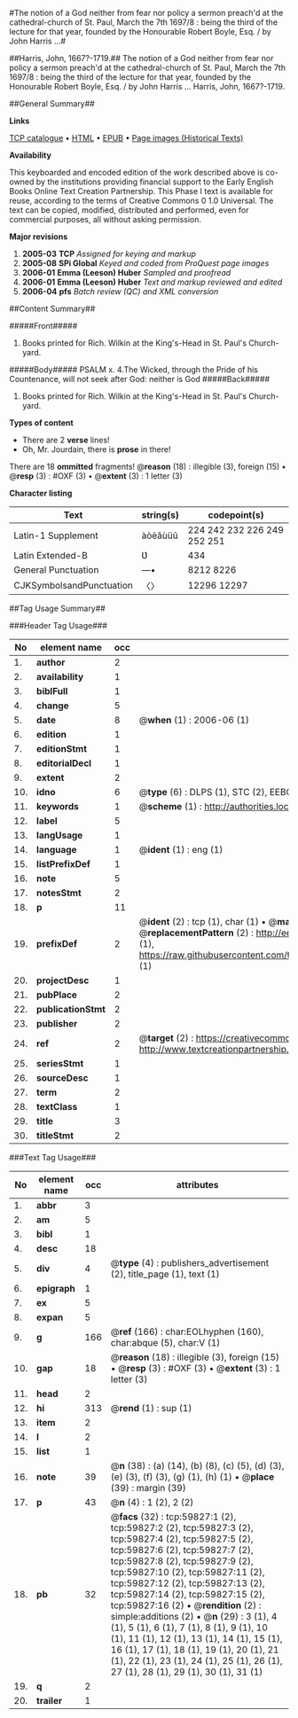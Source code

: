 #The notion of a God neither from fear nor policy a sermon preach'd at the cathedral-church of St. Paul, March the 7th 1697/8 : being the third of the lecture for that year, founded by the Honourable Robert Boyle, Esq. / by John Harris ...#

##Harris, John, 1667?-1719.##
The notion of a God neither from fear nor policy a sermon preach'd at the cathedral-church of St. Paul, March the 7th 1697/8 : being the third of the lecture for that year, founded by the Honourable Robert Boyle, Esq. / by John Harris ...
Harris, John, 1667?-1719.

##General Summary##

**Links**

[TCP catalogue](http://www.ota.ox.ac.uk/tcp/)  • 
[HTML](http://tei.it.ox.ac.uk/tcp/Texts-HTML/free/A45/A45644.html)  • 
[EPUB](http://tei.it.ox.ac.uk/tcp/Texts-EPUB/free/A45/A45644.epub) • 
[Page images (Historical Texts)](https://data.historicaltexts.jisc.ac.uk/view?pubId=eebo-12338009e&pageId=eebo-12338009e-59827-1)

**Availability**

This keyboarded and encoded edition of the
	       work described above is co-owned by the institutions
	       providing financial support to the Early English Books
	       Online Text Creation Partnership. This Phase I text is
	       available for reuse, according to the terms of Creative
	       Commons 0 1.0 Universal. The text can be copied,
	       modified, distributed and performed, even for
	       commercial purposes, all without asking permission.

**Major revisions**

1. __2005-03__ __TCP__ *Assigned for keying and markup*
1. __2005-08__ __SPi Global__ *Keyed and coded from ProQuest page images*
1. __2006-01__ __Emma (Leeson) Huber__ *Sampled and proofread*
1. __2006-01__ __Emma (Leeson) Huber__ *Text and markup reviewed and edited*
1. __2006-04__ __pfs__ *Batch review (QC) and XML conversion*

##Content Summary##

#####Front#####

1. Books printed for Rich. Wilkin at the King's-Head in St. Paul's Church-yard.

#####Body#####
PSALM x. 4.The Wicked, through the Pride of his Countenance, will not seek after God: neither is God
#####Back#####

1. Books printed for Rich. Wilkin at the King's-Head in St. Paul's Church-yard.

**Types of content**

  * There are 2 **verse** lines!
  * Oh, Mr. Jourdain, there is **prose** in there!

There are 18 **ommitted** fragments! 
 @__reason__ (18) : illegible (3), foreign (15)  •  @__resp__ (3) : #OXF (3)  •  @__extent__ (3) : 1 letter (3)

**Character listing**


|Text|string(s)|codepoint(s)|
|---|---|---|
|Latin-1 Supplement|àòèâùüû|224 242 232 226 249 252 251|
|Latin Extended-B|Ʋ|434|
|General Punctuation|—•|8212 8226|
|CJKSymbolsandPunctuation|〈〉|12296 12297|

##Tag Usage Summary##

###Header Tag Usage###

|No|element name|occ|attributes|
|---|---|---|---|
|1.|__author__|2||
|2.|__availability__|1||
|3.|__biblFull__|1||
|4.|__change__|5||
|5.|__date__|8| @__when__ (1) : 2006-06 (1)|
|6.|__edition__|1||
|7.|__editionStmt__|1||
|8.|__editorialDecl__|1||
|9.|__extent__|2||
|10.|__idno__|6| @__type__ (6) : DLPS (1), STC (2), EEBO-CITATION (1), OCLC (1), VID (1)|
|11.|__keywords__|1| @__scheme__ (1) : http://authorities.loc.gov/ (1)|
|12.|__label__|5||
|13.|__langUsage__|1||
|14.|__language__|1| @__ident__ (1) : eng (1)|
|15.|__listPrefixDef__|1||
|16.|__note__|5||
|17.|__notesStmt__|2||
|18.|__p__|11||
|19.|__prefixDef__|2| @__ident__ (2) : tcp (1), char (1)  •  @__matchPattern__ (2) : ([0-9\-]+):([0-9IVX]+) (1), (.+) (1)  •  @__replacementPattern__ (2) : http://eebo.chadwyck.com/downloadtiff?vid=$1&page=$2 (1), https://raw.githubusercontent.com/textcreationpartnership/Texts/master/tcpchars.xml#$1 (1)|
|20.|__projectDesc__|1||
|21.|__pubPlace__|2||
|22.|__publicationStmt__|2||
|23.|__publisher__|2||
|24.|__ref__|2| @__target__ (2) : https://creativecommons.org/publicdomain/zero/1.0/ (1), http://www.textcreationpartnership.org/docs/. (1)|
|25.|__seriesStmt__|1||
|26.|__sourceDesc__|1||
|27.|__term__|2||
|28.|__textClass__|1||
|29.|__title__|3||
|30.|__titleStmt__|2||


###Text Tag Usage###

|No|element name|occ|attributes|
|---|---|---|---|
|1.|__abbr__|3||
|2.|__am__|5||
|3.|__bibl__|1||
|4.|__desc__|18||
|5.|__div__|4| @__type__ (4) : publishers_advertisement (2), title_page (1), text (1)|
|6.|__epigraph__|1||
|7.|__ex__|5||
|8.|__expan__|5||
|9.|__g__|166| @__ref__ (166) : char:EOLhyphen (160), char:abque (5), char:V (1)|
|10.|__gap__|18| @__reason__ (18) : illegible (3), foreign (15)  •  @__resp__ (3) : #OXF (3)  •  @__extent__ (3) : 1 letter (3)|
|11.|__head__|2||
|12.|__hi__|313| @__rend__ (1) : sup (1)|
|13.|__item__|2||
|14.|__l__|2||
|15.|__list__|1||
|16.|__note__|39| @__n__ (38) : (a) (14), (b) (8), (c) (5), (d) (3), (e) (3), (f) (3), (g) (1), (h) (1)  •  @__place__ (39) : margin (39)|
|17.|__p__|43| @__n__ (4) : 1 (2), 2 (2)|
|18.|__pb__|32| @__facs__ (32) : tcp:59827:1 (2), tcp:59827:2 (2), tcp:59827:3 (2), tcp:59827:4 (2), tcp:59827:5 (2), tcp:59827:6 (2), tcp:59827:7 (2), tcp:59827:8 (2), tcp:59827:9 (2), tcp:59827:10 (2), tcp:59827:11 (2), tcp:59827:12 (2), tcp:59827:13 (2), tcp:59827:14 (2), tcp:59827:15 (2), tcp:59827:16 (2)  •  @__rendition__ (2) : simple:additions (2)  •  @__n__ (29) : 3 (1), 4 (1), 5 (1), 6 (1), 7 (1), 8 (1), 9 (1), 10 (1), 11 (1), 12 (1), 13 (1), 14 (1), 15 (1), 16 (1), 17 (1), 18 (1), 19 (1), 20 (1), 21 (1), 22 (1), 23 (1), 24 (1), 25 (1), 26 (1), 27 (1), 28 (1), 29 (1), 30 (1), 31 (1)|
|19.|__q__|2||
|20.|__trailer__|1||
